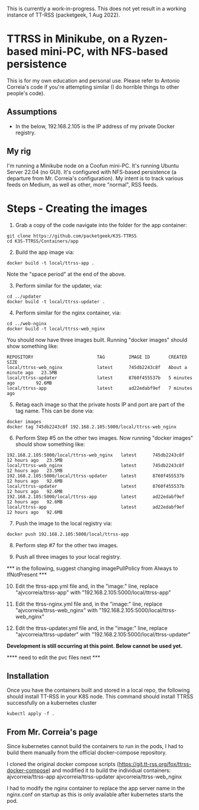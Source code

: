 This is currently a work-in-progress.  This does not yet result in a working instance of TT-RSS (packetgeek, 1 Aug 2022).

# TTRSS in Minikube, on a Ryzen-based mini-PC, with NFS-based persistence

This is for my own education and personal use.  Please refer to Antonio Correia's code if you're attempting similar (I do horrible things to other people's code).

## Assumptions

- In the below, 192.168.2.105 is the IP address of my private Docker registry.

## My rig

I'm running a Minikube node on a Coofun mini-PC.  It's running Ubuntu Server 22.04 (no GUI).  It's configured with NFS-based persistence (a departure from Mr. Correia's configuration).  My intent is to track various feeds on Medium, as well as other, more "normal", RSS feeds.

# Steps - Creating the images

1) Grab a copy of the code navigate into the folder for the app container:
```
git clone https://github.com/packetgeek/K3S-TTRSS
cd K3S-TTRSS/Containers/app
```

2) Build the app image via:
```
docker build -t local/ttrss-app .
```
  Note the "space period" at the end of the above.

3) Perform similar for the updater, via:
```
cd ../updater
docker build -t local/ttrss-updater .
```

4) Perform similar for the nginx container, via:
```
cd ../web-nginx
docker build -t local/ttrss-web_nginx
```
You should now have three images built.  Running "docker images" should show something like:
```
REPOSITORY                        TAG         IMAGE ID       CREATED              SIZE
local/ttrss-web_nginx             latest      745db2243c8f   About a minute ago   23.5MB
local/ttrss-updater               latest      8760f455537b   5 minutes ago        92.6MB
local/ttrss-app                   latest      ad22edabf9ef   7 minutes ago 
```

5) Retag each image so that the private hosts IP and port are part of the tag name.  This can be done via:
```
docker images
docker tag 745db2243c8f 192.168.2.105:5000/local/ttrss-web_nginx
```
6) Perform Step #5 on the other two images.  Now running "docker images" should show something like:
```
192.168.2.105:5000/local/ttrss-web_nginx   latest      745db2243c8f   12 hours ago   23.5MB
local/ttrss-web_nginx                      latest      745db2243c8f   12 hours ago   23.5MB
192.168.2.105:5000/local/ttrss-updater     latest      8760f455537b   12 hours ago   92.6MB
local/ttrss-updater                        latest      8760f455537b   12 hours ago   92.6MB
192.168.2.105:5000/local/ttrss-app         latest      ad22edabf9ef   12 hours ago   92.6MB
local/ttrss-app                            latest      ad22edabf9ef   12 hours ago   92.6MB
```
7) Push the image to the local registry via:
```
docker push 192.168.2.105:5000/local/ttrss-app
```

8) Perform step #7 for the other two images.

9) Push all three images to your local registry.

*** in the following, suggest changing imagePullPolicy from Always to IfNotPresent ***

10) Edit the ttrss-app.yml file and, in the "image:" line, replace "ajvcorreia/ttrss-app" with "192.168.2.105:5000/local/ttrss-app"

11) Edit the ttrss-nginx.yml file and, in the "image:" line, replace "ajvcorreia/ttrss-web_nginx" with "192.168.2.105:5000/local/ttrss-web_nginx"

12) Edit the ttrss-updater.yml file and, in the "image:" line, replace "ajvcorreia/ttrss-updater" with "192.168.2.105:5000/local/ttrss-updater"

**Development is still occurring at this point.  Below cannot be used yet.**

**** need to edit the pvc files next ***


## Installation

Once you have the containers built and stored in a local repo, the following should install TT-RSS in your K8S node.
This command should install TTRSS successfully on a kubernetes cluster
```
kubectl apply -f .
```
## From Mr. Correia's page 

Since kubernetes cannot build the containers to run in the pods, I had to build them manually from the official docker-compose repository.

I cloned the original docker compose scripts (https://git.tt-rss.org/fox/ttrss-docker-compose) and modified it to build the individual containers:
ajvcorreia/ttrss-app
ajvcorreia/ttrss-updater
ajvcorreia/ttrss-web_nginx

I had to modify the nginx container to replace the app server name in the nginx.conf on startup as this is only available after kubernetes starts the pod.
